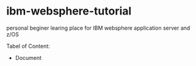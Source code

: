 # ibm-websphere-tutorial

personal beginer learing place for IBM websphere application server and z/OS

Tabel of Content:
- Document
